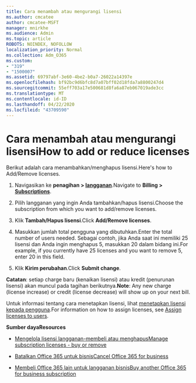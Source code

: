```yaml
---
title: Cara menambah atau mengurangi lisensi
ms.author: cmcatee
author: cmcatee-MSFT
manager: mnirkhe
ms.audience: Admin
ms.topic: article
ROBOTS: NOINDEX, NOFOLLOW
localization_priority: Normal
ms.collection: Adm_O365
ms.custom:
- "319"
- "1500007"
ms.assetid: 69797abf-3e60-4be2-b0a7-26022a14397e
ms.openlocfilehash: bf92bc9d6bfc8d7a07bff02d18fda7a8800247d4
ms.sourcegitcommit: 55eff703a17e500681d8fa6a87eb067019ade3cc
ms.translationtype: MT
ms.contentlocale: id-ID
ms.lasthandoff: 04/22/2020
ms.locfileid: "43709590"
---
```

# <a name="how-to-add-or-reduce-licenses"></a><span data-ttu-id="9fd84-102">Cara menambah atau mengurangi lisensi</span><span class="sxs-lookup"><span data-stu-id="9fd84-102">How to add or reduce licenses</span></span>

<span data-ttu-id="9fd84-103">Berikut adalah cara menambahkan/menghapus lisensi.</span><span class="sxs-lookup"><span data-stu-id="9fd84-103">Here's how to Add/Remove licenses.</span></span>
  
1. <span data-ttu-id="9fd84-104">Navigasikan ke **penagihan > [langganan](https://portal.office.com/adminportal/home#/subscriptions)**.</span><span class="sxs-lookup"><span data-stu-id="9fd84-104">Navigate to **Billing > [Subscriptions](https://portal.office.com/adminportal/home#/subscriptions)**.</span></span>

2. <span data-ttu-id="9fd84-105">Pilih langganan yang ingin Anda tambahkan/hapus lisensi.</span><span class="sxs-lookup"><span data-stu-id="9fd84-105">Choose the subscription from which you want to add/remove licenses.</span></span>

3. <span data-ttu-id="9fd84-106">Klik **Tambah/Hapus lisensi**.</span><span class="sxs-lookup"><span data-stu-id="9fd84-106">Click **Add/Remove licenses**.</span></span>

4. <span data-ttu-id="9fd84-107">Masukkan jumlah total pengguna yang dibutuhkan.</span><span class="sxs-lookup"><span data-stu-id="9fd84-107">Enter the total number of users needed.</span></span> <span data-ttu-id="9fd84-108">Sebagai contoh, jika Anda saat ini memiliki 25 lisensi dan Anda ingin menghapus 5, masukkan 20 dalam bidang ini.</span><span class="sxs-lookup"><span data-stu-id="9fd84-108">For example, if you currently have 25 licenses and you want to remove 5, enter 20 in this field.</span></span>

5. <span data-ttu-id="9fd84-109">Klik **Kirim perubahan**.</span><span class="sxs-lookup"><span data-stu-id="9fd84-109">Click **Submit change**.</span></span>

<span data-ttu-id="9fd84-110">**Catatan**: setiap charge baru (kenaikan lisensi) atau kredit (penurunan lisensi) akan muncul pada tagihan berikutnya.</span><span class="sxs-lookup"><span data-stu-id="9fd84-110">**Note**: Any new charge (license increase) or credit (license decrease) will show up on your next bill.</span></span>

<span data-ttu-id="9fd84-111">Untuk informasi tentang cara menetapkan lisensi, lihat [menetapkan lisensi kepada pengguna](https://docs.microsoft.com/microsoft-365/admin/manage/assign-licenses-to-users).</span><span class="sxs-lookup"><span data-stu-id="9fd84-111">For information on how to assign licenses, see [Assign licenses to users](https://docs.microsoft.com/microsoft-365/admin/manage/assign-licenses-to-users).</span></span>

 <span data-ttu-id="9fd84-112">**Sumber daya**</span><span class="sxs-lookup"><span data-stu-id="9fd84-112">**Resources**</span></span>
  
- [<span data-ttu-id="9fd84-113">Mengelola lisensi langganan-membeli atau menghapus</span><span class="sxs-lookup"><span data-stu-id="9fd84-113">Manage subscription licenses - buy or remove</span></span>](https://docs.microsoft.com/microsoft-365/commerce/licenses/buy-licenses)

- [<span data-ttu-id="9fd84-114">Batalkan Office 365 untuk bisnis</span><span class="sxs-lookup"><span data-stu-id="9fd84-114">Cancel Office 365 for business</span></span>](https://support.office.com/article/Cancel-Office-365-for-business-b1bc0bef-4608-4601-813a-cdd9f746709a)

- [<span data-ttu-id="9fd84-115">Membeli Office 365 lain untuk langganan bisnis</span><span class="sxs-lookup"><span data-stu-id="9fd84-115">Buy another Office 365 for business subscription</span></span>](https://support.office.com/article/Buy-another-Office-365-for-business-subscription-fab3b86c-3359-4042-8692-5d4dc7550b7c)
